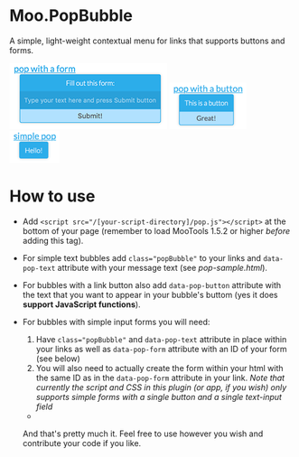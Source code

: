 # Moo.PopBubble
A simple, light-weight contextual menu for links that supports buttons and forms.

![Bubble with a form](pretty-images/screenshot-form.png)
![Bubble with a button](pretty-images/screenshot-button.png)
![Simple bubble with text](pretty-images/screenshot-simple.png)

# How to use
- Add `<script src="/[your-script-directory]/pop.js"></script>` at the bottom of your page (remember to load MooTools 1.5.2 or higher *before* adding this tag).
- For simple text bubbles add `class="popBubble"` to your links and `data-pop-text` attribute with your message text (see *pop-sample.html*).
- For bubbles with a link button also add `data-pop-button` attribute with the text that you want to appear in your bubble's buttom (yes it does **support JavaScript functions**).
- For bubbles with simple input forms you will need:
  1. Have `class="popBubble"` and `data-pop-text` attribute in place within your links as well as `data-pop-form` attribute with an ID of your form (see below)
  2. You will also need to actually create the form within your html with the same ID as in the `data-pop-form` attribute in your link. *Note that currently the script and CSS in this plugin (or app, if you wish) only supports simple forms with a single button and a single text-input field*
  
  -
  And that's pretty much it. Feel free to use however you wish and contribute your code if you like.
